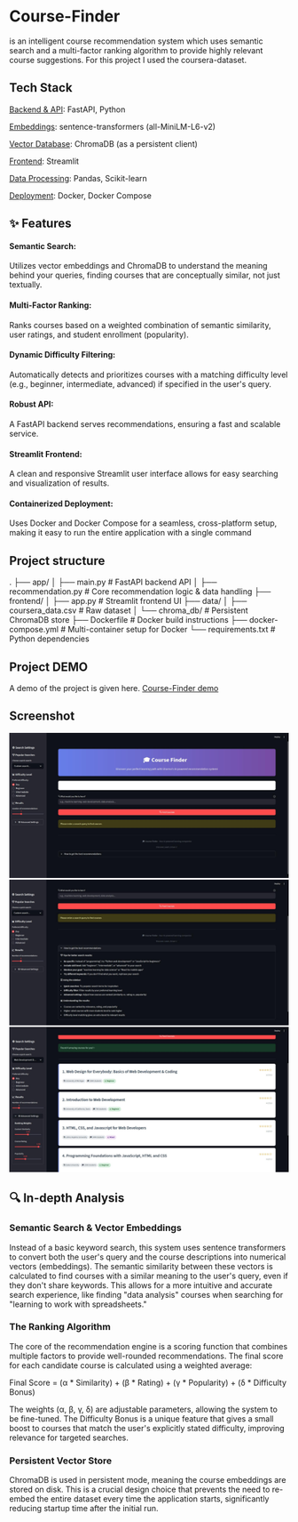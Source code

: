 # Course-Finder
is an intelligent course recommendation system which uses semantic search and a multi-factor ranking algorithm to provide highly relevant course suggestions.
For this project I used the coursera-dataset.

## Tech Stack
<u>Backend & API</u>: FastAPI, Python

<u>Embeddings</u>: sentence-transformers (all-MiniLM-L6-v2)

<u>Vector Database</u>: ChromaDB (as a persistent client)

<u>Frontend</u>: Streamlit

<u>Data Processing</u>: Pandas, Scikit-learn

<u>Deployment</u>: Docker, Docker Compose

## ✨ Features
#### Semantic Search: 
Utilizes vector embeddings and ChromaDB to understand the meaning behind your queries, finding courses that are conceptually similar, not just textually.

#### Multi-Factor Ranking: 
Ranks courses based on a weighted combination of semantic similarity, user ratings, and student enrollment (popularity).

#### Dynamic Difficulty Filtering: 
Automatically detects and prioritizes courses with a matching difficulty level (e.g., beginner, intermediate, advanced) if specified in the user's query.

#### Robust API: 
A FastAPI backend serves recommendations, ensuring a fast and scalable service.

#### Streamlit Frontend: 
A clean and responsive Streamlit user interface allows for easy searching and visualization of results.

#### Containerized Deployment: 
Uses Docker and Docker Compose for a seamless, cross-platform setup, making it easy to run the entire application with a single command

## Project structure
.
├── app/
│   ├── main.py             # FastAPI backend API
│   ├── recommendation.py   # Core recommendation logic & data handling
├── frontend/
│   ├── app.py              # Streamlit frontend UI
├── data/
│   ├── coursera_data.csv   # Raw dataset
│   └── chroma_db/          # Persistent ChromaDB store
├── Dockerfile              # Docker build instructions
├── docker-compose.yml      # Multi-container setup for Docker
└── requirements.txt        # Python dependencies

## Project DEMO
A demo of the project is given here.
[Course-Finder demo](https://youtu.be/2r2vd6Y2vMM)


## Screenshot
![UI1](https://github.com/shovonSharma/Course-Finder/blob/main/UI1.jpg)
![UI2](https://github.com/shovonSharma/Course-Finder/blob/main/UI2.jpg)
![UI3](https://github.com/shovonSharma/Course-Finder/blob/main/UI3.jpg)


## 🔍 In-depth Analysis
### Semantic Search & Vector Embeddings
Instead of a basic keyword search, this system uses sentence transformers to convert both the user's query and the course descriptions into numerical vectors (embeddings).  The semantic similarity between these vectors is calculated to find courses with a similar meaning to the user's query, even if they don't share keywords. This allows for a more intuitive and accurate search experience, like finding "data analysis" courses when searching for "learning to work with spreadsheets."

### The Ranking Algorithm
The core of the recommendation engine is a scoring function that combines multiple factors to provide well-rounded recommendations. The final score for each candidate course is calculated using a weighted average:

Final Score = (α * Similarity) + (β * Rating) + (γ * Popularity) + (δ * Difficulty Bonus)

The weights (α, β, γ, δ) are adjustable parameters, allowing the system to be fine-tuned. The Difficulty Bonus is a unique feature that gives a small boost to courses that match the user's explicitly stated difficulty, improving relevance for targeted searches.

### Persistent Vector Store
ChromaDB is used in persistent mode, meaning the course embeddings are stored on disk. This is a crucial design choice that prevents the need to re-embed the entire dataset every time the application starts, significantly reducing startup time after the initial run.
